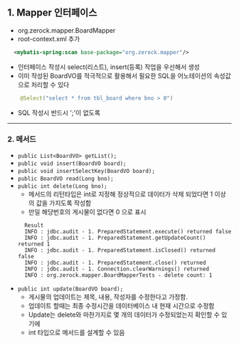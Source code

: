 ## 1. Mapper 인터페이스

- org.zerock.mapper.BoardMapper
- root-context.xml 추가
```xml
  <mybatis-spring:scan base-package="org.zerock.mapper"/>
```
- 인터페이스 작성시 select(리스트), insert(등록) 작업을 우선해서 생성
- 이미 작성된 BoardVO를 적극적으로 활용해서 필요한 SQL을 어노테이션의 속성값으로 처리할 수 있다
```java
    @Select("select * from tbl_board where bno > 0")
```
- SQL 작성시 반드시 ';'이 없도록
---

### 2. 메서드
- `public List<BoardVO> getList();`
- `public void insert(BoardVO board);`
- `public void insertSelectKey(BoardVO board);`
- `public BoardVO read(Long bno);`
- `public int delete(Long bno);`
    - 메서드의 리턴타입은 int로 지정해 정상적으로 데이터가 삭제 되었다면 1 이상의 값을 가지도록 작성함
    - 만일 해당번호의 게시물이 없다면 0 으로 표시
    ```
      Result
      INFO : jdbc.audit - 1. PreparedStatement.execute() returned false
      INFO : jdbc.audit - 1. PreparedStatement.getUpdateCount() returned 1
      INFO : jdbc.audit - 1. PreparedStatement.isClosed() returned false
      INFO : jdbc.audit - 1. PreparedStatement.close() returned
      INFO : jdbc.audit - 1. Connection.clearWarnings() returned
      INFO : org.zerock.mapper.BoardMapperTests - delete count: 1
    ```
- `public int update(BoardVO board);`
  - 게시물의 업데이트는 제목, 내용, 작성자를 수정한다고 가정함.
  - 업데이트 할때는 최종 수정시간을 데이터베이스 내 현재 시간으로 수정함
  - Update는 delete와 마찬가지로 몇 개의 데이터가 수정되었는지 확인할 수 있기에
  - int 타입으로 메서드를 설계할 수 있음
